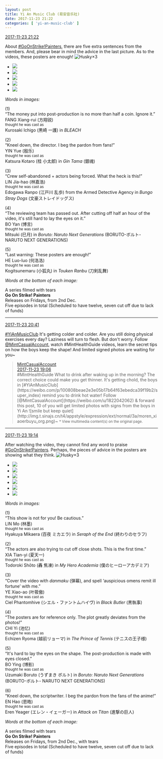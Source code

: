```yaml
---
layout: post
title: Yi An Music Club (易安音乐社)
date: 2017-11-23 21:22
categories: [ 'yi-an-music-club' ]
---
```


<div class="weibo-info">
  <a href="https://weibo.com/6094546964/FwsrPm4lq">2017-11-23 21:22</a>
</div>

About [#GoOnStrike!Painters](https://weibo.com/p/100808ad2ad3cf7e06a459fb351ed63af5b2bb), there are five extra sentences from the members. And, please bear in mind the advice in the last picture. As to the videos, these posters are enough! ![Husky](https://img.t.sinajs.cn/t4/appstyle/expression/ext/normal/74/moren_hashiqi_org.png)×3

<!-- more -->

<ul class="weibo-pic-list-2">
  <li class="weibo-pic">
    <a href="https://wx2.sinaimg.cn/mw690/006Es64Agy1flsc1medxcj30u01hce81.jpg"><img src="//wx2.sinaimg.cn/thumb150/006Es64Agy1flsc1medxcj30u01hce81.jpg" /></a>
  </li>
  <li class="weibo-pic">
    <a href="https://wx3.sinaimg.cn/mw690/006Es64Agy1flsc26s74pj30u01hcb29.jpg"><img src="//wx3.sinaimg.cn/thumb150/006Es64Agy1flsc26s74pj30u01hcb29.jpg" /></a>
  </li>
  <li class="weibo-pic">
    <a href="https://wx2.sinaimg.cn/mw690/006Es64Agy1flsc2svm8ij30u01hc4qp.jpg"><img src="//wx2.sinaimg.cn/thumb150/006Es64Agy1flsc2svm8ij30u01hc4qp.jpg" /></a>
  </li>
  <li class="weibo-pic">
    <a href="https://wx4.sinaimg.cn/mw690/006Es64Agy1flsc3ggqinj30u01hchdt.jpg"><img src="//wx4.sinaimg.cn/thumb150/006Es64Agy1flsc3ggqinj30u01hchdt.jpg" /></a>
  </li>
  <li class="weibo-pic">
    <a href="https://wx1.sinaimg.cn/mw690/006Es64Agy1flsc41hyqbj30u01hcb29.jpg"><img src="//wx1.sinaimg.cn/thumb150/006Es64Agy1flsc41hyqbj30u01hcb29.jpg" /></a>
  </li>
</ul>

*Words in images:*

(1)  
“The money put into post-production is no more than half a coin. Ignore it.”  
FANG Xiang-rui (方翔锐)  
<small>thought he was cast as</small>  
Kurosaki Ichigo (黒崎 一護) in *BLEACH*

(2)  
“Kneel down, the director. I beg the pardon from fans!”  
YIN Yue (殷乐)  
<small>thought he was cast as</small>  
Katsura Kotaro (桂 小太郎) in *Gin Tama* (銀魂)

(3)  
“Crew self-abandoned + actors being forced. What the heck is this!”  
LIN Jia-hao (林嘉浩)  
<small>thought he was cast as</small>  
Edogawa Ranpo (江戸川 乱歩) from the Armed Detective Agency in *Bungo Stray Dogs* (文豪ストレイドッグス)

(4)  
“The reviewing team has passed out. After cutting off half an hour of the video, it's still hard to lay the eyes on it.”  
BO Yan (博言)  
<small>thought he was cast as</small>  
Mitsuki (巳月) in *Boruto: Naruto Next Generations* (BORUTO-ボルト- NARUTO NEXT GENERATIONS)

(5)  
“Last warning: These posters are enough!”  
HE Luo-luo (何洛洛)  
<small>thought he was cast as</small>  
Kogitsunemaru (小狐丸) in *Touken Ranbu* (刀剣乱舞)

*Words at the bottom of each image:*

A series filmed with tears  
**Go On Strike! Painters**  
Releases on Fridays, from 2nd Dec.  
Five episodes in total (Scheduled to have twelve, seven cut off due to lack of funds)

---

<div class="weibo-info">
  <a href="https://weibo.com/6094546964/Fwsb98hra">2017-11-23 20:41</a>
</div>

[#YiAnMusicClub](https://weibo.com/p/100808beae2e3e05b17b64f63ebedca39f19b2/super_index) It's getting colder and colder. Are you still doing physical exercises every day? Laziness will turn to flesh. But don't worry. Follow [@MintCasualAccount](https://weibo.com/u/1822042062), watch #MintHealthGuide videos, learn the secret tips on how the boys keep the shape! And limited signed photos are waiting for you~

> <div class="weibo-post-name">
>   <a href="http://weibo.com/u/1822042062">MintCasualAccount</a>
> </div>
> <div class="weibo-info">
>   <a href="https://weibo.com/1822042062/FwryK73Va">2017-11-23 19:06</a>
> </div>
> #MintHealthGuide What to drink after waking up in the morning? The correct choice could make you get thinner. It's getting chold, the boys in [#YiAnMusicClub](https://weibo.com/p/100808beae2e3e05b17b64f63ebedca39f19b2/super_index) remind you to drink hot water! Follow [@MintCasualAccount](https://weibo.com/u/1822042062) & forward this post, 10 of you will get limited photos with signs from the boys in Yi An ![smile but keep quiet](http://img.t.sinajs.cn/t4/appstyle/expression/ext/normal/3a/moren_xiaoerbuyu_org.png)~  
> <small>* View multimedia content(s) on the original page.</small>

---

<div class="weibo-info">
  <a href="https://weibo.com/6094546964/FwrBZyVOo">2017-11-23 19:14</a>
</div>

After watching the video, they cannot find any word to praise [#GoOnStrike!Painters](https://weibo.com/p/100808ad2ad3cf7e06a459fb351ed63af5b2bb). Perhaps, the pieces of advice in the posters are showing what they think. ![Husky](https://img.t.sinajs.cn/t4/appstyle/expression/ext/normal/74/moren_hashiqi_org.png)×3

<ul class="weibo-pic-list-2">
  <li class="weibo-pic">
    <a href="https://wx2.sinaimg.cn/mw690/006Es64Agy1fls8cquhyij30u01hchdt.jpg"><img src="//wx2.sinaimg.cn/thumb150/006Es64Agy1fls8cquhyij30u01hchdt.jpg" /></a>
  </li>
  <li class="weibo-pic">
    <a href="https://wx3.sinaimg.cn/mw690/006Es64Agy1fls8def0xjj30u01hckjl.jpg"><img src="//wx3.sinaimg.cn/thumb150/006Es64Agy1fls8def0xjj30u01hckjl.jpg" /></a>
  </li>
  <li class="weibo-pic">
    <a href="https://wx4.sinaimg.cn/mw690/006Es64Agy1fls8dz6rpgj30u01hcb29.jpg"><img src="//wx4.sinaimg.cn/thumb150/006Es64Agy1fls8dz6rpgj30u01hcb29.jpg" /></a>
  </li>
  <li class="weibo-pic">
    <a href="https://wx2.sinaimg.cn/mw690/006Es64Agy1fls8c4cx8xj30u01hce81.jpg"><img src="//wx2.sinaimg.cn/thumb150/006Es64Agy1fls8c4cx8xj30u01hce81.jpg" /></a>
  </li>
  <li class="weibo-pic">
    <a href="https://wx4.sinaimg.cn/mw690/006Es64Agy1fls8ekxkh9j30u01hce81.jpg"><img src="//wx4.sinaimg.cn/thumb150/006Es64Agy1fls8ekxkh9j30u01hce81.jpg" /></a>
  </li>
  <li class="weibo-pic">
    <a href="https://wx4.sinaimg.cn/mw690/006Es64Agy1fls8f6a6yzj30u01hce81.jpg"><img src="//wx4.sinaimg.cn/thumb150/006Es64Agy1fls8f6a6yzj30u01hce81.jpg" /></a>
  </li>
</ul>

*Words in images:*

(1)  
“This show is not for you! Be cautious.”  
LIN Mo (林墨)  
<small>thought he was cast as</small>  
Hyakuya Mikaera (百夜 ミカエラ) in *Seraph of the End* (終わりのセラフ)

(2)  
“The actors are also trying to cut off close shots. This is the first time.”  
XIA Tian-yi (夏天一)  
<small>thought he was cast as</small>  
Todoroki Shōto (轟 焦凍) in *My Hero Academia* (僕のヒーローアカデミア)

(3)  
“Cover the video with *danmaku* (弾幕), and spell ‘auspicious omens remit ill fortune’ with me.”  
YE Xiao-ao (叶筱傲)  
<small>thought he was cast as</small>  
Ciel Phantomhive (シエル・ファントムハイヴ) in *Black Butler* (黒執事)

(4)  
“The posters are for reference only. The plot greatly deviates from the photos!”  
CHI Yi (池忆)  
<small>thought he was cast as</small>  
Echizen Ryoma (越前リョーマ) in *The Prince of Tennis* (テニスの王子様)

(5)  
“It's hard to lay the eyes on the shape. The post-production is made with eyes closed.”  
BO Ying (博影)  
<small>thought he was cast as</small>  
Uzumaki Boruto (うずまき ボルト) in *Boruto: Naruto Next Generations* (BORUTO-ボルト- NARUTO NEXT GENERATIONS)

(6)  
“Kneel down, the scriptwriter. I beg the pardon from the fans of the anime!”  
EN Hao (恩皓)  
<small>thought he was cast as</small>  
Eren Yeager (エレン・イェーガー) in *Attack on Titan* (進撃の巨人)

*Words at the bottom of each image:*

A series filmed with tears  
**Go On Strike! Painters**  
Releases on Fridays, from 2nd Dec., with tears  
Five episodes in total (Scheduled to have twelve, seven cut off due to lack of funds)
